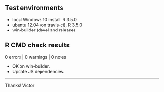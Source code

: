 ## Test environments
* local Windows 10 install, R 3.5.0
* ubuntu 12.04 (on travis-ci), R 3.5.0
* win-builder (devel and release)

## R CMD check results

0 errors | 0 warnings | 0 notes

* OK on win-builder.
* Update JS dependencies.


---

Thanks!
Victor
